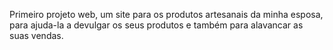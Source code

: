 Primeiro projeto web, um site para os produtos artesanais da minha esposa, para ajuda-la a devulgar os seus produtos e também para alavancar as suas vendas.
